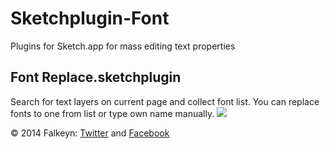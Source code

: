 Sketchplugin-Font
=================

Plugins for Sketch.app for mass editing text properties 

## Font Replace.sketchplugin
Search for text layers on current page and collect font list. You can replace fonts to one from list or type own name manually.
![](https://dl.dropboxusercontent.com/u/3240668/sketch/FontReplaceDialog.png)


© 2014 Falkeyn: [Twitter](https://twitter.com/falkeyn) and [Facebook](https://www.facebook.com/Falkeyn)
